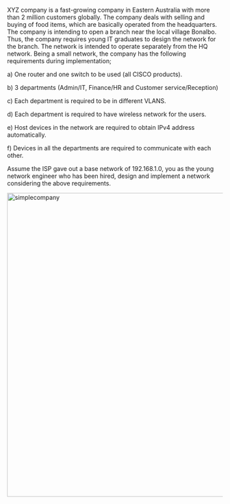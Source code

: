 XYZ company is a fast-growing company in Eastern Australia with more than 2 million customers globally. The company deals with selling and buying of food items, which are basically operated from the headquarters. The company is intending to open a branch near the local village Bonalbo. Thus, the company requires young IT graduates to design the network for the branch. The network is intended to operate separately from the HQ network.
Being a small network, the company has the following requirements during implementation;

a) One router and one switch to be used (all CISCO products).

b) 3 departments (Admin/IT, Finance/HR and Customer service/Reception)

c) Each department is required to be in different VLANS.

d) Each department is required to have wireless network for the users.

e) Host devices in the network are required to obtain IPv4 address automatically.

f) Devices in all the departments are required to communicate with each other.

Assume the ISP gave out a base network of 192.168.1.0, you as the young network engineer who has been hired, design and implement a network considering the above requirements.

<img width="1413" height="708" alt="simplecompany" src="https://github.com/user-attachments/assets/a01917fa-bb5c-456b-9c75-3372d9703dc5" />
